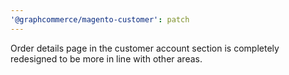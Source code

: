 ```yaml
---
'@graphcommerce/magento-customer': patch
---
```


Order details page in the customer account section is completely redesigned to be more in line with other areas.
